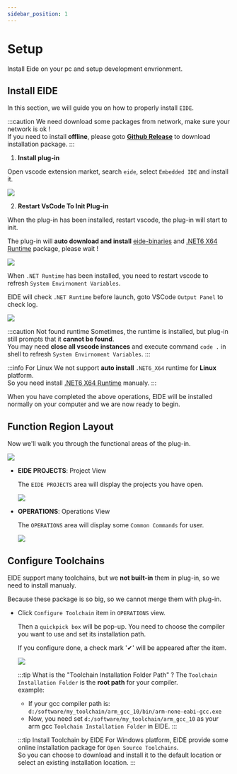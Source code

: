 ```yaml
---
sidebar_position: 1
---
```


# Setup

Install Eide on your pc and setup development envrionment.

## Install EIDE

In this section, we will guide you on how to properly install `EIDE`.

:::caution
We need download some packages from network, make sure your network is ok !<br/>
If you need to install **offline**, please goto [**Github Release**](https://github.com/github0null/eide/releases) to download installation package.
:::

1. **Install plug-in**

  Open vscode extension market, search `eide`, select `Embedded IDE` and install it.

  ![](/img/install_from_market.png)

2. **Restart VsCode To Init Plug-in**

  When the plug-in has been installed, restart vscode, the plug-in will start to init.

  The plug-in will **auto download and install** [eide-binaries](https://github.com/github0null/eide-resource/tree/master/binaries) and [.NET6 X64 Runtime](https://dotnet.microsoft.com/en-us/download/dotnet/6.0) package, please wait !

  ![](/img/install_dotnet.png)

  When `.NET Runtime` has been installed, you need to restart vscode to refresh `System Envirnoment Variables`.

  EIDE will check `.NET Runtime` before launch, goto VSCode `Output Panel` to check log.

  ![](/img/eide_log_panel.png)

  :::caution Not found runtime
  Sometimes, the runtime is installed, but plug-in still prompts that it **cannot be found**.<br/>
  You may need **close all vscode instances** and execute command `code .` in shell to refresh `System Envirnoment Variables`.
  :::

  :::info For Linux
  We not support **auto install** `.NET6_X64` runtime for **Linux** platform.<br/>
  So you need install [.NET6 X64 Runtime](https://dotnet.microsoft.com/en-us/download/dotnet/6.0) manualy.
  :::

When you have completed the above operations, EIDE will be installed normally on your computer and we are now ready to begin.

## Function Region Layout

Now we'll walk you through the functional areas of the plug-in.

![](/img/eide_func_area.png)

- **EIDE PROJECTS**: Project View

  The `EIDE PROJECTS` area will display the projects you have open.

  ![](/img/eide_prj_area.png)

- **OPERATIONS**: Operations View

  The `OPERATIONS` area will display some `Common Commands` for user.

  ![](/img/eide_operations.png)

## Configure Toolchains

EIDE support many toolchains, but we **not built-in** them in plug-in, so we need to install manualy. 

Because these package is so big, so we cannot merge them with plug-in.

- Click `Configure Toolchain` item in `OPERATIONS` view.

  Then a `quickpick box` will be pop-up. You need to choose the compiler you want to use and set its installation path.

  If you configure done, a check mark '✔' will be appeared after the item.

  ![](/img/toolchains.png)

  :::tip What is the "Toolchain Installation Folder Path" ?
  The `Toolchain Installation Folder` is the **root path** for your compiler.<br/>
  example:<br/>
    - If your gcc compiler path is: `d:/software/my_toolchain/arm_gcc_10/bin/arm-none-eabi-gcc.exe`
    - Now, you need set `d:/software/my_toolchain/arm_gcc_10` as your arm gcc `Toolchain Installation Folder` in EIDE.
  :::

  :::tip Install Toolchain by EIDE
  For Windows platform, EIDE provide some online installation package for `Open Source Toolchains`.<br/>
  So you can choose to download and install it to the default location or select an existing installation location.
  :::
